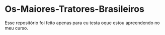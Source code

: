 # Os-Maiores-Tratores-Brasileiros
Esse repositório foi feito apenas para eu testa oque estou apreendendo no meu curso.
